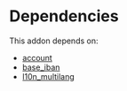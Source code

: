 # Dependencies

This addon depends on:

- [account](https://github.com/bringout/oca-ocb-accounting/tree/6e99f2e941ecad12aceb9b1f887fbe526940de95/odoo-bringout-oca-ocb-account)
- [base_iban](https://github.com/bringout/oca-ocb-core/tree/156bd325ef4782b980ca23175711c453db07528e/odoo-bringout-oca-ocb-base_iban)
- [l10n_multilang](https://github.com/bringout/oca-ocb-l10n_me-africa/tree/7beca876f3da22d6c67f9c9028b2e2b9b6b28cfe/odoo-bringout-oca-ocb-l10n_multilang)
